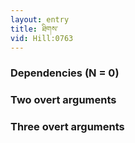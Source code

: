 ```yaml
---
layout: entry
title: ཐིགས་
vid: Hill:0763
---
```

### Dependencies (N = 0)


### Two overt arguments


### Three overt arguments
